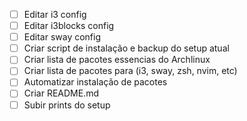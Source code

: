- [ ] Editar i3 config
- [ ] Editar i3blocks config
- [ ] Editar sway config
- [ ] Criar script de instalação e backup do setup atual
- [ ] Criar lista de pacotes essencias do Archlinux
- [ ] Criar lista de pacotes para (i3, sway, zsh, nvim, etc)
- [ ] Automatizar instalação de pacotes
- [ ] Criar README.md
- [ ] Subir prints do setup
